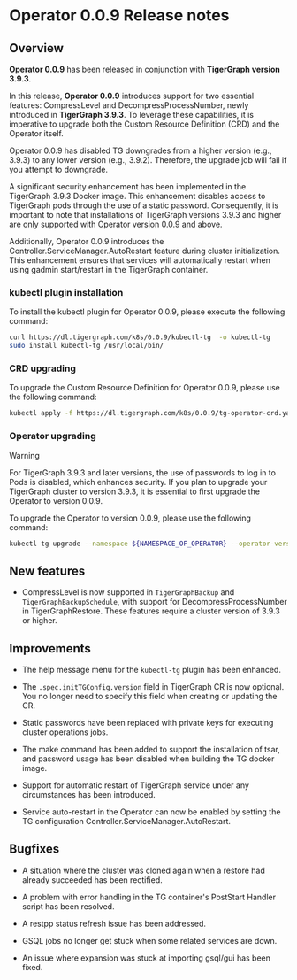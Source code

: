 # Operator 0.0.9 Release notes

## Overview

**Operator 0.0.9** has been released in conjunction with **TigerGraph version 3.9.3**.

In this release, **Operator 0.0.9** introduces support for two essential features: CompressLevel and DecompressProcessNumber, newly introduced in **TigerGraph 3.9.3**. To leverage these capabilities, it is imperative to upgrade both the Custom Resource Definition (CRD) and the Operator itself.

Operator 0.0.9 has disabled TG downgrades from a higher version (e.g., 3.9.3) to any lower version (e.g., 3.9.2). Therefore, the upgrade job will fail if you attempt to downgrade.

A significant security enhancement has been implemented in the TigerGraph 3.9.3 Docker image. This enhancement disables access to TigerGraph pods through the use of a static password. Consequently, it is important to note that installations of TigerGraph versions 3.9.3 and higher are only supported with Operator version 0.0.9 and above.

Additionally, Operator 0.0.9 introduces the Controller.ServiceManager.AutoRestart feature during cluster initialization. This enhancement ensures that services will automatically restart when using gadmin start/restart in the TigerGraph container.

### kubectl plugin installation

To install the kubectl plugin for Operator 0.0.9, please execute the following command:

```bash
curl https://dl.tigergraph.com/k8s/0.0.9/kubectl-tg  -o kubectl-tg
sudo install kubectl-tg /usr/local/bin/
```

### CRD upgrading

To upgrade the Custom Resource Definition for Operator 0.0.9, please use the following command:

```bash
kubectl apply -f https://dl.tigergraph.com/k8s/0.0.9/tg-operator-crd.yaml
```

### Operator upgrading

> [!WARNING]
> For TigerGraph 3.9.3 and later versions, the use of passwords to log in to Pods is disabled, which enhances security. If you plan to upgrade your TigerGraph cluster to version 3.9.3, it is essential to first upgrade the Operator to version 0.0.9.

To upgrade the Operator to version 0.0.9, please use the following command:

```bash
kubectl tg upgrade --namespace ${NAMESPACE_OF_OPERATOR} --operator-version 0.0.9
```

## New features

- CompressLevel is now supported in `TigerGraphBackup` and `TigerGraphBackupSchedule`, with support for DecompressProcessNumber in TigerGraphRestore. These features require a cluster version of 3.9.3 or higher.

## Improvements

- The help message menu for the `kubectl-tg` plugin has been enhanced.

- The `.spec.initTGConfig.version` field in TigerGraph CR is now optional. You no longer need to specify this field when creating or updating the CR.

- Static passwords have been replaced with private keys for executing cluster operations jobs.

- The make command has been added to support the installation of tsar, and password usage has been disabled when building the TG docker image.

- Support for automatic restart of TigerGraph service under any circumstances has been introduced.

- Service auto-restart in the Operator can now be enabled by setting the TG configuration Controller.ServiceManager.AutoRestart.

## Bugfixes

- A situation where the cluster was cloned again when a restore had already succeeded has been rectified.

- A problem with error handling in the TG container's PostStart Handler script has been resolved.

- A restpp status refresh issue has been addressed.

- GSQL jobs no longer get stuck when some related services are down.

- An issue where expansion was stuck at importing gsql/gui has been fixed.
